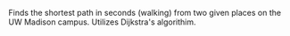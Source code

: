 Finds the shortest path in seconds (walking) from two given places on the UW Madison campus. Utilizes Dijkstra's algorithim. 
